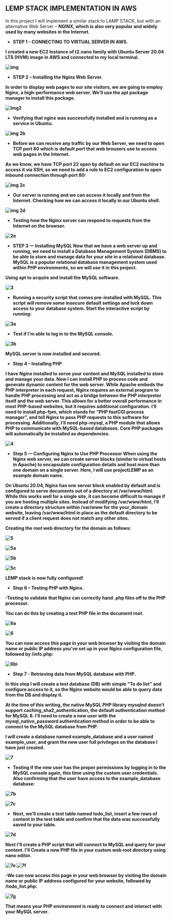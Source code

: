 
## LEMP STACK IMPLEMENTATION IN AWS
In this project I will implement a similar stack to LAMP STACK, but with an alternative Web Server – <b>NGINX<b>, which is also very popular and 
widely used by many websites in the Internet.

- STEP 1 - CONNECTING TO VIRTUAL SERVER IN AWS.

I created a new EC2 Instance of t2.nano family with Ubuntu Server 20.04 LTS (HVM) image in AWS and connected to my local terminal.
  
![img](https://user-images.githubusercontent.com/93729559/162020347-f58af506-93f3-496a-b7c5-f4b3093c306c.png)
  
  
- STEP 2 – Installing the Nginx Web Server.
  
In order to display web pages to our site visitors, we are going to employ Nginx, a high-performance web server. We’ll use the apt package manager to install this package.

![Img2](https://user-images.githubusercontent.com/93729559/162021852-363fef3a-3ea1-49bd-8471-057a97139b94.png)
  
- Verifying that nginx was successfully installed and is running as a service in Ubuntu.
  
![img 2b](https://user-images.githubusercontent.com/93729559/162022822-23fe8f6c-b525-48ef-838e-4f0aed4eb31b.png)
  
  
- Before we can receive any traffic by our Web Server, we need to open TCP port 80 which is default port that web brousers use to access web pages in the Internet.

As we know, we have TCP port 22 open by default on our EC2 machine to access it via SSH,
so we need to add a rule to EC2 configuration to open inbound connection   through port 80:
  
![img 2c](https://user-images.githubusercontent.com/93729559/162023623-ebe975b6-c93b-4126-be62-01fa5abdfeb3.png)
  
- Our server is running and we can access it locally and from the Internet.
  Checking how we can access it locally in our Ubuntu shell.
  
![img 2d](https://user-images.githubusercontent.com/93729559/162024459-630abf50-3322-426b-87d3-c57ea00fd87c.png)
  
  
- Testing how the Nginx server can respond to requests from the Internet on the browser.
  
![2e](https://user-images.githubusercontent.com/93729559/162025338-3418f23e-267d-4f62-8bfa-8770a0ce6ba9.png)
  
- STEP 3 — Installing MySQL
Now that we have a web server up and running, we need to install a Database Management System (DBMS) to be able to store and manage data for your site in a relational database. MySQL is a popular relational database management system used within PHP environments, so we will use it in this project.

Using apt to acquire and install the MySQL software.

![3](https://user-images.githubusercontent.com/93729559/162026662-edc5b19d-1c6a-4100-8b61-bf38ddaf084b.png)

- Running a security script that comes pre-installed with MySQL. 
  This script will remove some insecure default settings and lock down access to your database system. Start the interactive script by running:
  
 ![3a](https://user-images.githubusercontent.com/93729559/162027630-0f4bb08c-b319-471f-a1b0-442ef7223335.png)

-  Test if I'm able to log in to the MySQL console.
  
![3b](https://user-images.githubusercontent.com/93729559/162028307-90f20171-e064-4bdf-87f6-ad1493db4ed5.png)
  
  MySQL server is now installed and secured.
  
  
- Step 4 – Installing PHP
  
I have Nginx installed to serve your content and MySQL installed to store and manage your data. 
Now I can install PHP to process code and generate dynamic content for the web server.
While Apache embeds the PHP interpreter in each request, Nginx requires an external program to handle PHP processing and act as a bridge between the PHP interpreter itself and the web server. This allows for a better overall performance in most PHP-based websites, but it requires additional configuration. I’ll need to install php-fpm, which stands for “PHP fastCGI process manager”, and tell Nginx to pass PHP requests to this software for processing. Additionally, I’ll need php-mysql, a PHP module that allows PHP to communicate with MySQL-based databases. Core PHP packages will automatically be installed as dependencies.
  
![4](https://user-images.githubusercontent.com/93729559/162030069-3ace7faf-4f20-4605-8bd6-5ae6fe84b0cd.png)


- Step 5 — Configuring Nginx to Use PHP Processor
When using the Nginx web server, we can create server blocks (similar to virtual hosts in Apache) to encapsulate configuration details and host more than one domain on a single server. Here, I will use projectLEMP as an example domain name.

On Ubuntu 20.04, Nginx has one server block enabled by default and is configured to serve documents out of a directory at /var/www/html. 
While this works well for a single site, it can become difficult to manage if you are hosting multiple sites. 
Instead of modifying /var/www/html, I’ll create a directory structure within /var/www for the your_domain website, leaving /var/www/html in place as the default directory to be served if a client request does not match any other sites.

Creating the root web directory for the domain as follows:
  
![5](https://user-images.githubusercontent.com/93729559/162034962-40a0d1d1-88e4-49e4-bf82-bee9f87defef.png)

![5a](https://user-images.githubusercontent.com/93729559/162034999-107edbf4-70cb-4fbf-90df-b55e59c5d5f8.png)

![5b](https://user-images.githubusercontent.com/93729559/162035021-45fb9344-b555-46da-b914-3cd150f7a208.png)

![5c](https://user-images.githubusercontent.com/93729559/162035036-edba1910-8df3-4d89-8752-5d1d862ec8fb.png)

 LEMP stack is now fully configured!
  
  
- Step 6 – Testing PHP with Nginx.
  
-Testing to validate that Nginx can correctly hand .php files off to the PHP processor.

 You can do this by creating a test PHP file in the document root.
  
 ![6a](https://user-images.githubusercontent.com/93729559/162140721-112cce8d-7510-4203-ba97-2618e091b521.png)

![6](https://user-images.githubusercontent.com/93729559/162140754-2b62e448-f29e-4950-a956-1ba09958d6fe.png)
  
You can now access this page in your web browser by visiting the domain name or public IP address you’ve set up in your Nginx configuration file, followed by /info.php:

![6bi](https://user-images.githubusercontent.com/93729559/162140786-bf6a8b9b-6d39-41bf-a01c-7d1ec3eada93.png)
  
  
- Step 7 - Retrieving data from MySQL database with PHP.
  
In this step I will create a test database (DB) with simple "To do list" and configure access to it, so the Nginx website would be able to query data from the DB and display it.

At the time of this writing, the native MySQL PHP library mysqlnd doesn’t support caching_sha2_authentication, the default authentication method for MySQL 8. I’ll need to create a new user with the mysql_native_password authentication method in order to be able to connect to the MySQL database from PHP.

I will create a database named example_database and a user named example_user, and grant the new user full privileges on the database I have just created.
  
![7](https://user-images.githubusercontent.com/93729559/162143226-3ec46a2e-cc28-4d5b-93f5-2e3f2e70bb16.png)
  
-  Testing if the new user has the proper permissions by logging in to the MySQL console again, this time using the custom user credentials. 
  Also confirming that the user have access to the example_database database:
  
![7b](https://user-images.githubusercontent.com/93729559/162143247-6a366c1c-4869-4146-baa3-601a5297c1e1.png)
  
![7c](https://user-images.githubusercontent.com/93729559/162143309-c7606c67-29b9-48eb-acb8-b5fc96c2b72c.png)
  
  
- Next, we’ll create a test table named todo_list, insert a few rows of content in the test table and confirm that the data was successfully saved to your table.
  
![7d](https://user-images.githubusercontent.com/93729559/162147188-f9c9369c-52a1-4dfe-ae1a-6c092c67f6d7.png)
  
Next I'll create a PHP script that will connect to MySQL and query for your content. 
I'll Create a new PHP file in your custom web root directory using nano editor.
  
![7e](https://user-images.githubusercontent.com/93729559/162148487-4265acf6-aaf4-4674-b884-89d17d84cce4.png)
![7f](https://user-images.githubusercontent.com/93729559/162148515-0b1be680-08a1-4e2e-9c7d-6e842d7c3d1e.png)
  
-We can now access this page in your web browser by visiting the domain name or public IP address configured for your website, followed by /todo_list.php:
  
![7g](https://user-images.githubusercontent.com/93729559/162149173-bddce88e-354d-4468-a396-73dde077f548.png)

That means your PHP environment is ready to connect and interact with your MySQL server.


  


  
  

  



